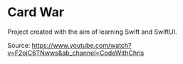 # Card War #

Project created with the aim of learning Swift and SwiftUI.

Source: https://www.youtube.com/watch?v=F2ojC6TNwws&ab_channel=CodeWithChris

